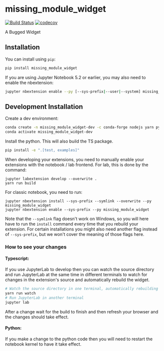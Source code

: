 # missing_module_widget

[![Build Status](https://travis-ci.org//missing_module_widget.svg?branch=master)](https://travis-ci.org//missing_module_widget)
[![codecov](https://codecov.io/gh//missing_module_widget/branch/master/graph/badge.svg)](https://codecov.io/gh//missing_module_widget)

A Bugged Widget

## Installation

You can install using `pip`:

```bash
pip install missing_module_widget
```

If you are using Jupyter Notebook 5.2 or earlier, you may also need to enable
the nbextension:

```bash
jupyter nbextension enable --py [--sys-prefix|--user|--system] missing_module_widget
```

## Development Installation

Create a dev environment:

```bash
conda create -n missing_module_widget-dev -c conda-forge nodejs yarn python jupyterlab
conda activate missing_module_widget-dev
```

Install the python. This will also build the TS package.

```bash
pip install -e ".[test, examples]"
```

When developing your extensions, you need to manually enable your extensions with the
notebook / lab frontend. For lab, this is done by the command:

```
jupyter labextension develop --overwrite .
yarn run build
```

For classic notebook, you need to run:

```
jupyter nbextension install --sys-prefix --symlink --overwrite --py missing_module_widget
jupyter nbextension enable --sys-prefix --py missing_module_widget
```

Note that the `--symlink` flag doesn't work on Windows, so you will here have to run
the `install` command every time that you rebuild your extension. For certain installations
you might also need another flag instead of `--sys-prefix`, but we won't cover the meaning
of those flags here.

### How to see your changes

#### Typescript:

If you use JupyterLab to develop then you can watch the source directory and run JupyterLab at the same time in different
terminals to watch for changes in the extension's source and automatically rebuild the widget.

```bash
# Watch the source directory in one terminal, automatically rebuilding when needed
yarn run watch
# Run JupyterLab in another terminal
jupyter lab
```

After a change wait for the build to finish and then refresh your browser and the changes should take effect.

#### Python:

If you make a change to the python code then you will need to restart the notebook kernel to have it take effect.
